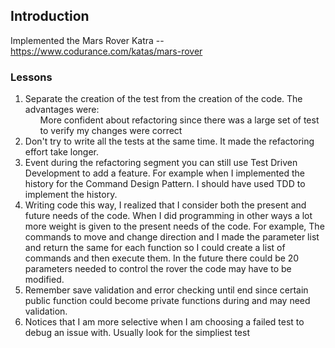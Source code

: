 ## Introduction

Implemented the Mars Rover Katra -- https://www.codurance.com/katas/mars-rover

### Lessons
<ol>
<li>Separate the creation of the test from the creation of the code.  The advantages 
were:
<ul>More confident about refactoring since there was a large set of test to verify my changes were 
correct</ul>
<li>Don't try to write all the tests at the same time.  It made the refactoring effort take longer.</li>
<li>Event during the refactoring segment you can still use Test Driven Development to add a feature.  
For example when I implemented the history for the Command Design Pattern.  I should have used TDD to 
implement the history.</li>
<li>Writing code this way, I realized that I consider both the present and future needs of the code.  
When I did programming in other ways a lot more weight is given to the present needs of the code.  
For example, The commands to move and change direction and I made the parameter list and return 
the same for each function so I could create a list of commands and then execute them.  In the future there 
could be 20 parameters needed to control the rover the code may have to be modified.</li>
<li>Remember save validation and error checking until end since certain public function could become private 
functions during and may need validation.</li>
<li>Notices that I am more selective when I am choosing a failed test to debug an issue with.  Usually look for the simpliest test</li>
</ol>
